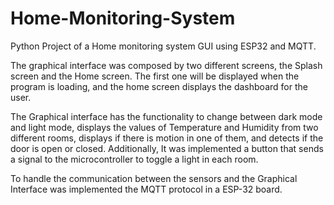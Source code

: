 # Home-Monitoring-System
Python Project of a Home monitoring system GUI using ESP32 and MQTT.

The graphical interface was composed by two different screens, the Splash screen  and the Home screen. The first one will be displayed when  the program is loading, and the home screen displays the dashboard for the user.

The Graphical interface has the functionality to change between dark mode and light mode, displays the values of Temperature and Humidity from two different rooms, displays if there is motion in one of them, and detects if the door is open or closed. Additionally, It was implemented  a button that sends a signal to the microcontroller to toggle a light in each room.

To handle the communication between the sensors and the Graphical Interface was implemented the MQTT protocol in a ESP-32 board.
